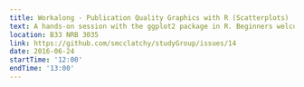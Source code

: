 ```yaml
---
title: Workalong - Publication Quality Graphics with R (Scatterplots)
text: A hands-on session with the ggplot2 package in R. Beginners welcome.
location: B33 NRB 3035
link: https://github.com/smcclatchy/studyGroup/issues/14
date: 2016-06-24
startTime: '12:00'
endTime: '13:00'
---
```

